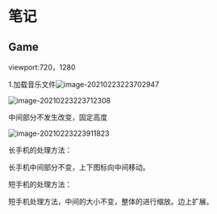 #  笔记

## Game

viewport:720，1280

1.加载音乐文件![image-20210223223702947](C:\Users\28188\AppData\Roaming\Typora\typora-user-images\image-20210223223702947.png)

![image-20210223223712308](C:\Users\28188\AppData\Roaming\Typora\typora-user-images\image-20210223223712308.png)

中间部分不发生改变，固定高度

![image-20210223223911823](C:\Users\28188\AppData\Roaming\Typora\typora-user-images\image-20210223223911823.png)



长手机的处理方法：

长手机中间部分不变，上下图标向中间移动。

短手机的处理方法：

短手机处理方法，中间的大小不变，整体的进行缩放。边上扩展。